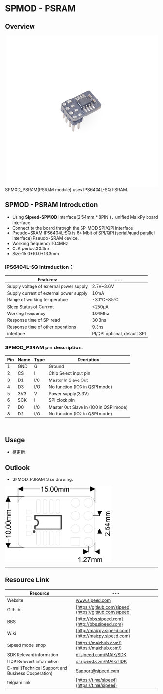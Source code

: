 # SPMOD - PSRAM


## Overview

<img src="../../assets/spmod/spmod_psram/sp_psram.png" align="right" width="" height="500" />

SPMOD_PSRAM(PSRAM module) uses IPS6404L-SQ PSRAM.

## SPMOD - PSRAM Introduction

- Using **Sipeed-SPMOD** interface(2.54mm * 8PIN )，unified MaixPy board interface
- Connect to the board through the SP-MOD SPI/QPI interface
- Pseudo−SRAM:IPS6404L-SQ is 64 Mbit of SPI/QPI (serial/quad parallel interface) Pseudo−SRAM device.
- Working frequency:104MHz
- CLK period:30.3ns
- Size:15.0\*10.0\*13.3mm

###  IPS6404L-SQ Introduction：

| Features: | --- |
| --- | -- |
| Supply voltage of external power supply | 2.7V~3.6V |
| Supply current of external power supply | 10mA |
| Range of working temperature | -30℃~85℃ |
| Sleep Status of Current | <250μA |
| Working frequency | 104Mhz |
| Response time of SPI read | 30.3ns |
| Response time of other operations | 9.3ns |
| interface | PI/QPI optional, default SPI |


###  SPMOD_PSRAM pin description:

| Pin  | Name | Type  | Decription    |
| -------- | -------- | ---- | ---------- |
| 1 | GND  | G | Ground |
| 2 | CS | I  | Chip Select input pin |
| 3 | D1 | I/0 | Master In Slave Out |
| 4 | D3 | I/O | No function (IO3 in QSPI mode) |
| 5 | 3V3 | V | Power supply(3.3V) |
| 6 | SCK | I | SPI clock pin |
| 7 | D0 | I/0 | Master Out Slave In (IO0 in QSPI mode) |
| 8 | D2 | I/O | No function (IO2 in QSPI mode) |


<img src="" width="300" />


## Usage

- 待更新

## Outlook

- SPMOD_PSRAM Size drawing:

<img src="../../assets/spmod/spmod_psram/sipeed_spmod_psram.png" height="250" />

-----

## Resource Link

| Resource | --- |
| --- | --- |
| Website | www.sipeed.com |
| Github | [https://github.com/sipeed](https://github.com/sipeed) |
| BBS | [http://bbs.sipeed.com](http://bbs.sipeed.com) |
| Wiki | [http://maixpy.sipeed.com](http://maixpy.sipeed.com) |
| Sipeed model shop | [https://maixhub.com/](https://maixhub.com/) |
| SDK Relevant information | [dl.sipeed.com/MAIX/SDK](dl.sipeed.com/MAIX/SDK) |
| HDK Relevant information | [dl.sipeed.com/MAIX/HDK](dl.sipeed.com/MAIX/HDK) |
| E-mail(Technical Support and Business Cooperation) | [Support@sipeed.com](mailto:support@sipeed.com) |
| telgram link | [https://t.me/sipeed](https://t.me/sipeed) |